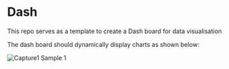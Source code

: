 # Dash

This repo serves as a template to create a Dash board for data visualisation

The dash board should dynamically display charts as shown below:

![Capture1](https://user-images.githubusercontent.com/70529335/119010429-9fc3bb00-b9c6-11eb-971f-4e3a3ea27c58.JPG)
Sample 1
